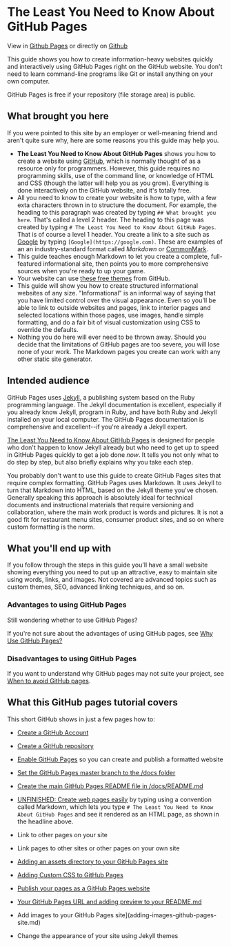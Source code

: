 # The Least You Need to Know About GitHub Pages

View in [Github Pages](https://tomcam.github.io/least-github-pages/) or directly on [Github](https://github.com/tomcam/least-github-pages/) 

This guide shows you how to create information-heavy websites quickly 
and interactively using GitHub Pages right on the GitHub website. You
don't need to learn command-line programs like Git or install anything
on your own computer.

GitHub Pages is free if your repository (file storage area) is public.

## What brought you here

If you were pointed to this site by an employer or well-meaning friend and aren't quite sure why, 
here are some reasons you this guide may help you.

* **The Least You Need to Know About GitHub Pages** shows you how to create a website using [GitHub](https://github.com),
which is normally thought of as a resource only for programmers. However, this guide requires no programming skills, use
of the command line, or knowledge of HTML and CSS (though the latter will help you as you grow). Everything is done
interactively on the GitHub website, and it's totally free. 
* All you need to know to create your website is how to type, with a
few exta characters thrown in to structure the document. For example, the heading to this paragraph was created by typing
`## What brought you here`. That's called a level 2 header. The heading to this page was created by typing
`# The Least You Need to Know About GitHub Pages`. That is of course a level 1 header. You create a link to
a site such as [Google](https://google.com) by typing `[Google](https://google.com)`. These are examples of an an industry-standard
format called *Markdown* or [CommonMark](https://commonmark.org). 
* This guide teaches enough Markdown to let you create a complete, full-featured informational site, then points
you to more comprehensive sources when you're ready to up your game.
* Your website can use [these free themes](https://pages.github.com/themes/) from GitHub.
* This guide will show you how to create structured informational websites of any size. "Informational" is an informal
way of saying that you have limited control over the visual appearance. Even so you'll be able to link to outside websites
and pages, link to interior pages and selected locations within those pages, use images, handle simple formatting, and
do a fair bit of visual customization using CSS to override the defaults.
* Nothing you do here will ever need to be thrown away. Should you decide that the limitations of GitHub pages are too severe,
you will lose none of your work. The Markdown pages you create can work with any other static site generator.

## Intended audience

GitHub Pages uses [Jekyll](https://jekyllrb.com), a publishing system based on the Ruby programming language. The Jekyll documentation is excellent, especially if you already know Jekyll, program in Ruby, and have both Ruby and Jekyll installed on your local computer. The GitHub Pages documentation is comprehensive and excellent--if you're already a Jekyll expert.

[The Least You Need to Know About GitHub Pages](./) is designed for people who don't happen to know Jekyll already but who need to get up to speed in GitHub Pages quickly to get a job done *now*. It tells you not only what to do step by step,
but also briefly explains why you take each step.

You probably don't want to use this guide to create GitHub Pages sites that require complex formatting. GitHub Pages uses Markdown. 
It uses Jekyll to turn that Markdown into HTML, based on the Jekyll theme you've chosen. Generally speaking this approach is
absolutely ideal for technical documents and instructional materials that require versioning and collaboration, where the
main work product is words and pictures. It is not a good fit for restaurant menu sites, consumer product sites, and so on where
custom formatting is the norm. 

## What you'll end up with

If you follow through the steps in this guide you'll have a small website showing everything you need to put up an attractive, easy to maintain site using words, links, and images. Not covered are advanced topics such as custom themes, SEO, advanced linking techniques, and so on.

### Advantages to using GitHub Pages

Still wondering whether to use GitHub Pages?

If you're not sure about the advantages of using GitHub pages, see [Why Use GitHub Pages?](github-pages-advantages.md)

### Disadvantages to using GitHub Pages

If you want to understand why GitHub pages may not suite your project, see [When to avoid GitHub pages](github-pages-disadvantages.md).

## What this GitHub pages tutorial covers

This short GitHub shows in just a few pages how to:

* [Create a GitHub Account](creating-github-account.md)
* [Create a GitHub repository](creating-github-repository.md)
* [Enable GitHub Pages](enable-github-pages.md) so you can create and publish a formatted website 
* [Set the GitHub Pages master branch to the /docs folder](set-github-pages-master-branch.md)
* [Create the main GitHub Pages README file in /docs/README.md](github-pages-create-readme.md)

* [UNFINISHED: Create web pages easily](create-page-github.md) by typing using a convention called Markdown, which lets
you type `# The Least You Need to Know About GitHub Pages` and see it 
rendered as an HTML page, as shown in the headline above.
* Link to other pages on your site
* Link pages to other sites or other pages on your own site
* [Adding an assets directory to your GitHub Pages site](customizing-github-pages-css.md#assets)
* [Adding Custom CSS to GitHub Pages](customizing-github-pages-css.md##css)
* [Publish your pages as a GitHub Pages website](publish-to-github-pages.md)
* [Your GitHub Pages URL and adding preview to your README.md](add-github-pages-preview.md)
* Add images to your GitHub Pages site](adding-images-github-pages-site.md)
* Change the appearance of your site using Jekyll themes

